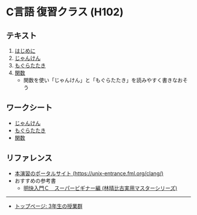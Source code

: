 # C言語 復習クラス (H102)


## テキスト

1. [はじめに](はじめに_20240509.pdf)
2. [じゃんけん](ジャンケン編_20230616.pdf)
3. [もぐらたたき](モグラたたき編_20240621.pdf)
4. [関数](じゃんけんともぐらたきを関数化しよう_20230714.pdf)
    - 関数を使い「じゃんけん」と「もぐらたたき」を読みやすく書きなおそう


## ワークシート

- [じゃんけん](worksheet-janken.pdf)
- [もぐらたたき](worksheet-mogura.pdf)
- [関数](worksheet-function.pdf)


## リファレンス

- [本演習のポータルサイト (https://unix-entrance.fml.org/clang/)](https://unix-entrance.fml.org/clang/)
- おすすめの参考書
    - [明快入門Ｃ　スーパービギナー編 (林晴比古実用マスターシリーズ)](https://www.sbcr.jp/product/4797373264/)


<!-- ------------------------------------------------------------ -->
<HR>

- [トップページ: 3年生の授業群](../)
